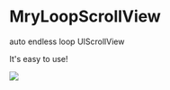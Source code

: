 # MryLoopScrollView
auto endless loop UIScrollView

It's easy to use!


![](https://github.com/mryun11/MryLoadMoreFooter/raw/master/demonstration.gif)  
